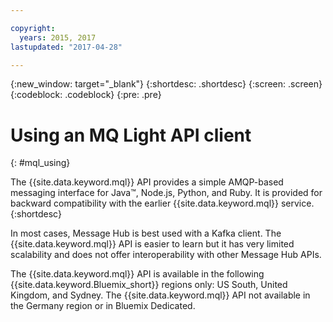```yaml
---

copyright:
  years: 2015, 2017
lastupdated: "2017-04-28"

---
```


{:new_window: target="_blank"}
{:shortdesc: .shortdesc}
{:screen: .screen}
{:codeblock: .codeblock}
{:pre: .pre}

# Using an MQ Light API client
{: #mql_using}

The {{site.data.keyword.mql}} API provides a simple AMQP-based messaging interface for Java&trade;, Node.js, Python, and Ruby. It is provided for backward compatibility with the earlier {{site.data.keyword.mql}} service.
{:shortdesc}

In most cases, Message Hub is best used with a Kafka client. The {{site.data.keyword.mql}} API is easier to learn but it
has very limited scalability and does not offer interoperability with other Message Hub APIs.

The {{site.data.keyword.mql}} API is available in the following {{site.data.keyword.Bluemix_short}} regions only: US South, United Kingdom, and Sydney. The {{site.data.keyword.mql}} API not available in the Germany region or in Bluemix Dedicated.
